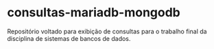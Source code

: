 # consultas-mariadb-mongodb
Repositório voltado para exibição de consultas para o trabalho final da disciplina de sistemas de bancos de dados.
